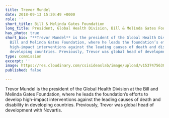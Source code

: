 ```yaml
---
title: Trevor Mundel
date: 2018-09-13 15:20:49 +0000
role: ''
short_title: Bill & Melinda Gates Foundation
long_title: President, Global Health Division, Bill & Melinda Gates Foundation
has_photo: true
short_bio: "**Trevor Mundel** is the president of the Global Health Division at the
  Bill and Melinda Gates Foundation, where he leads the foundation’s efforts to develop
  high-impact interventions against the leading causes of death and disability in
  developing countries. Previously, Trevor was global head of development with Novartis."
type: commission
excerpt: ''
image: https://res.cloudinary.com/csisideaslab/image/upload/v1537475630/health-commission/Mundel_Trevor.jpg
published: false

---
```

Trevor Mundel is the president of the Global Health Division at the Bill and Melinda Gates Foundation, where he leads the foundation’s efforts to develop high-impact interventions against the leading causes of death and disability in developing countries. Previously, Trevor was global head of development with Novartis.